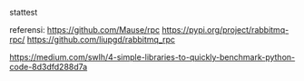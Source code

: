stattest

referensi:
https://github.com/Mause/rpc
https://pypi.org/project/rabbitmq-rpc/
https://github.com/liupgd/rabbitmq_rpc

https://medium.com/swlh/4-simple-libraries-to-quickly-benchmark-python-code-8d3dfd288d7a